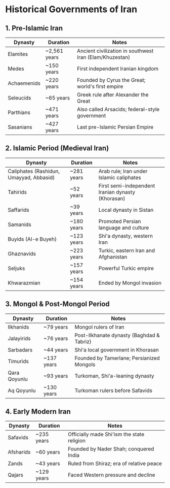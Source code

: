 
# Historical Governments of Iran


## 1. Pre-Islamic Iran

| Dynasty     | Duration      | Notes                                                   |
| ----------- | ------------- | ------------------------------------------------------- |
| Elamites    | \~2,561 years | Ancient civilization in southwest Iran (Elam/Khuzestan) |
| Medes       | \~150 years   | First independent Iranian kingdom                       |
| Achaemenids | \~220 years   | Founded by Cyrus the Great; world's first empire        |
| Seleucids   | \~65 years    | Greek rule after Alexander the Great                    |
| Parthians   | \~471 years   | Also called Arsacids; federal-style government          |
| Sasanians   | \~427 years   | Last pre-Islamic Persian Empire                         |



## 2. Islamic Period (Medieval Iran)

| Dynasty                                 | Duration    | Notes                                             |
| --------------------------------------- | ----------- | ------------------------------------------------- |
| Caliphates (Rashidun, Umayyad, Abbasid) | \~281 years | Arab rule; Iran under Islamic caliphates          |
| Tahirids                                | \~52 years  | First semi-independent Iranian dynasty (Khorasan) |
| Saffarids                               | \~39 years  | Local dynasty in Sistan                           |
| Samanids                                | \~180 years | Promoted Persian language and culture             |
| Buyids (Al-e Buyeh)                     | \~123 years | Shi'a dynasty, western Iran                       |
| Ghaznavids                              | \~223 years | Turkic, eastern Iran and Afghanistan              |
| Seljuks                                 | \~157 years | Powerful Turkic empire                            |
| Khwarazmian                             | \~154 years | Ended by Mongol invasion                          |


## 3. Mongol & Post-Mongol Period

| Dynasty      | Duration    | Notes                                     |
| ------------ | ----------- | ----------------------------------------- |
| Ilkhanids    | \~79 years  | Mongol rulers of Iran                     |
| Jalayirids   | \~76 years  | Post-Ilkhanate dynasty (Baghdad & Tabriz) |
| Sarbadars    | \~44 years  | Shi'a local government in Khorasan        |
| Timurids     | \~137 years | Founded by Tamerlane; Persianized Mongols |
| Qara Qoyunlu | \~93 years  | Turkoman, Shi'a-leaning dynasty           |
| Aq Qoyunlu   | \~130 years | Turkoman rulers before Safavids           |


## 4. Early Modern Iran

| Dynasty   | Duration    | Notes                                      |
| --------- | ----------- | ------------------------------------------ |
| Safavids  | \~235 years | Officially made Shi'ism the state religion |
| Afsharids | \~60 years  | Founded by Nader Shah; conquered India     |
| Zands     | \~43 years  | Ruled from Shiraz; era of relative peace   |
| Qajars    | \~129 years | Faced Western pressure and decline         |
